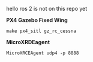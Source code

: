 hello ros 2 is not on this repo yet


**PX4 Gazebo Fixed Wing**


``
make px4_sitl gz_rc_cessna
``


**MicroXRDEagent**


``
MicroXRCEAgent udp4 -p 8888
``
